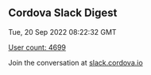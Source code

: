 ## Cordova Slack Digest
Tue, 20 Sep 2022 08:22:32 GMT

[User count: 4699](https://cordova.slack.com/)


Join the conversation at [slack.cordova.io](http://slack.cordova.io/)
